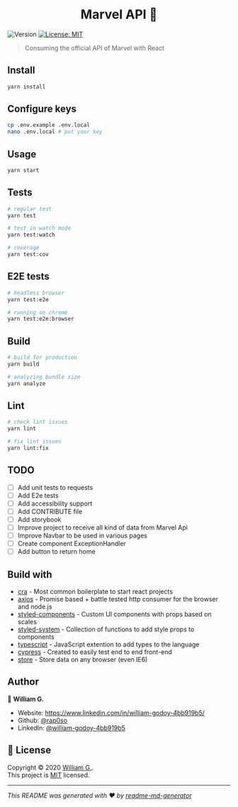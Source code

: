 <h1 align="center">Marvel API 🦸</h1>
<p>
  <img alt="Version" src="https://img.shields.io/badge/version-0.1.0-blue.svg?cacheSeconds=2592000" />
  <a href="https://opensource.org/licenses/MIT" target="_blank">
    <img alt="License: MIT" src="https://img.shields.io/badge/License-MIT-yellow.svg" />
  </a>
</p>

> Consuming the official API of Marvel with React

## Install

```sh
yarn install
```

## Configure keys

```sh
cp .env.example .env.local
nano .env.local # put your key

```

## Usage

```sh
yarn start
```

## Tests

```sh
# regular test
yarn test

# test in watch mode
yarn test:watch

# coverage
yarn test:cov
```

## E2E tests

```sh
# headless browser
yarn test:e2e

# running on chrome
yarn test:e2e:browser
```

## Build

```sh
# build for production
yarn build

# analyzing bundle size
yarn analyze
```

## Lint

```sh
# check lint issues
yarn lint

# fix lint issues
yarn lint:fix
```

## TODO

- [ ] Add unit tests to requests
- [ ] Add E2e tests
- [ ] Add accessibility support
- [ ] Add CONTRIBUTE file
- [ ] Add storybook
- [ ] Improve project to receive all kind of data from Marvel Api
- [ ] Improve Navbar to be used in various pages
- [ ] Create component ExceptionHandler
- [ ] Add button to return home

## Build with

- [cra](https://create-react-app.dev) - Most common boilerplate to start react
  projects
- [axios](https://github.com/axios/axios) - Promise based + battle tested http
  consumer for the browser and node.js
- [styled-components](https://www.styled-components.com) - Custom UI components
  with props based on scales
- [styled-system](https://styled-system.com) - Collection of functions to add
  style props to components
- [typescript](https://www.typescriptlang.org) - JavaScript extention to add
  types to the language
- [cypress](https://www.cypress.io/) - Created to easily test end to end
  front-end
- [store](https://github.com/marcuswestin/store.js/) - Store data on any browser
  (even IE6)

## Author

👤 **William G.**

- Website: https://www.linkedin.com/in/william-godoy-4bb919b5/
- Github: [@rap0so](https://github.com/rap0so)
- LinkedIn:
  [@william-godoy-4bb919b5](https://linkedin.com/in/william-godoy-4bb919b5)

## 📝 License

Copyright © 2020 [William G.](https://github.com/rap0so).<br /> This project is
[MIT](https://opensource.org/licenses/MIT) licensed.

---

_This README was generated with ❤️ by
[readme-md-generator](https://github.com/kefranabg/readme-md-generator)_

